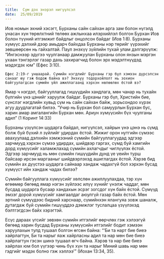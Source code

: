 ```yaml
---
title:  Сүм дэх энэрэл нигүүлсэл
date:  25/09/2019
---
```


Иов номын эхний хэсэгт, Бурханы сайн сайхан арга зам болон нүгэлд унасан хүн төрөлхтний төлөөх ажлынхаа илэрхийлэл болгон Бурхан Иов болон түүний итгэмжит байдлыг онцолсон байдаг (Иов 1:8). Бурханы хүмүүс дэлхий дээр амьдарч байхдаа Бурханы нэр төрийг үүрэхийг зөвшөөрсөн нь гайхалтай. Паул энэхүү зүйлийн тухай улам дэлгэрүүлж: “Ингэснээр эдүгээ чуулганаар дамжуулан Бурханы олон янзын мэргэн ухаан тэнгэрлэг газар дахь захирагчид болон эрх мэдэлтнүүдэд мэдэгдэх юм” (Ефес 3:10).

`Ефес 2:19-г уншаарай. Сүмийн нэгдлийг Бурханы гэр бүл хэмээн дүрсэлсэн санааг юу гэж бодож байна вэ? Энэхүү тодорхойлолт нь зохион байгуулагдсан сүмийн үйл ажиллагаанд хэрхэн нөлөөлөх ёстой вэ?`

Ямар ч нэгдэл, байгууллагад гишүүдийн хандлага, мөн чанар нь тухайн бүлгийн үнэ цэнийг харуулж байдаг. Бурханы гэр бүл, Христийн бие, сүнслэг нэгдлийн хувьд сүм нь сайн сайхан байж, зорьсондоо хүрэх агуу дуудлагатай билээ. “Учир нь Бурхан бол самуурлын Бурхан бус, харин амар амгалангийн Бурхан мөн. Ариун хүмүүсийн бүх чуулганы адил” (1 Коринт 14:33)

Бурханы үзүүлсэн шударга байдал, нигүүлсэл, хайрын үнэ цэнэ нь сүмд болж буй бүхий л зүйлийг удирдах ёстой. Жижиг орон нутгийн сүмээс авахуулаад дэлхийн хэмжээний сүмийн байгууллагуудад эдгээр зарчмууд хэрхэн сүмээ удирдах, шийдвэр гаргах, сүмд буй хамгийн дорд хүмүүсийг халамжлахад сүмийн ахлагчдыг чиглүүлэх ёстой. Эдгээр зарчмууд нь мөн сүмийн гишүүдийн дунд үе үеийн турш байсаар ирсэн маргааныг шийдвэрлэхэд ашиглагдах ёстой. Хэрэв бид сүмийн ах дүүстээ шударга сайнаар хандаж чадахгүй бол хэрхэн бусад хүмүүст ийн хандаж чадах билээ?

Сүмийн байгууллага хүмүүсийг хөлслөн ажиллуулахдаа, тэр хүн өгөөмөр бөгөөд ямар нэгэн зүйлээс илүү хүнийг үнэлж чаддаг, мөн бусдад шударга бусаар хандахын эсрэг зогсдог хүн байх ёстой. Сүмүүд эмзэг дорой хүмүүсийг хамгаалдаг аюулгүй газар байх ёстой. Мөн эртний сүмүүдээс бидний харснаар, сүмийнхэн ялангуяа зовж шаналж, дутагдаж буй сүмийн гишүүддээ дэмжлэг туслалцаа үзүүлэхэд бэлтгэгдсэн байх хэрэгтэй.

Есүс дараах үгсийг зөвхөн сүмийн итгэлийг өөрчлөх гэж хэлээгүй бөгөөд харин бусдад Бурханы хүмүүсийн итгэлийг бодит хэмээн харуулахын тулд тушаал болгон өгсөн байна: “‘Би та нарт бие биеэ хайрлагтун, Би та нарыг яаж хайрласны адил та нар мөн бие биеэ хайрлагтун гэсэн шинэ тушаал өгч байна. Хэрэв та нар бие биеэ хайрлах юм бол үүгээр чинь бүх хүн та нарыг Миний шавь нар мөн гэдгийг мэдэх болно гэж хэллээ’” (Иохан 13:34, 35).